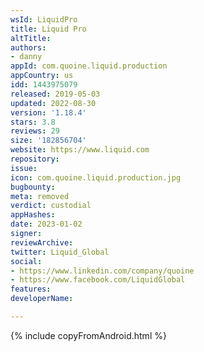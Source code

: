 ```yaml
---
wsId: LiquidPro
title: Liquid Pro
altTitle: 
authors:
- danny
appId: com.quoine.liquid.production
appCountry: us
idd: 1443975079
released: 2019-05-03
updated: 2022-08-30
version: '1.18.4'
stars: 3.8
reviews: 29
size: '182856704'
website: https://www.liquid.com
repository: 
issue: 
icon: com.quoine.liquid.production.jpg
bugbounty: 
meta: removed
verdict: custodial
appHashes: 
date: 2023-01-02
signer: 
reviewArchive: 
twitter: Liquid_Global
social:
- https://www.linkedin.com/company/quoine
- https://www.facebook.com/LiquidGlobal
features: 
developerName: 

---
```


{% include copyFromAndroid.html %}
